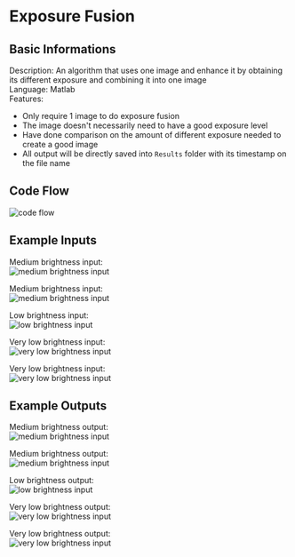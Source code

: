 # Exposure Fusion

## Basic Informations  
Description: An algorithm that uses one image and enhance it by obtaining its different exposure and combining it into one image  
Language: Matlab  
Features:
- Only require 1 image to do exposure fusion
- The image doesn't necessarily need to have a good exposure level
- Have done comparison on the amount of different exposure needed to create a good image
- All output will be directly saved into `Results` folder with its timestamp on the file name

## Code Flow
![code flow](./Images/flow.png)

## Example Inputs

Medium brightness input:  
![medium brightness input](./Images/C.jpg)  

Medium brightness input:  
![medium brightness input](./Images/Qcc9j.jpeg)  

Low brightness input:  
![low brightness input](./Images/3.png)  

Very low brightness input:  
![very low brightness input](./Images/low-light-photography-1-of-1-2.jpeg)  

Very low brightness input:  
![very low brightness input](./Images/n19qZ.jpeg)

## Example Outputs

Medium brightness output:  
![medium brightness input](./Results/exposureFusion_2022-12-24_T200839.jpg)  

Medium brightness output:  
![medium brightness input](./Results/exposureFusion_2022-12-24_T210437.jpg)  

Low brightness output:  
![low brightness input](./Results/exposureFusion_2022-12-24_T201419.jpg)  

Very low brightness output:  
![very low brightness input](./Results/exposureFusion_2022-12-24_T210915.jpg)  

Very low brightness output:  
![very low brightness input](./Results/exposureFusion_2023-01-15_T180353.jpg)
